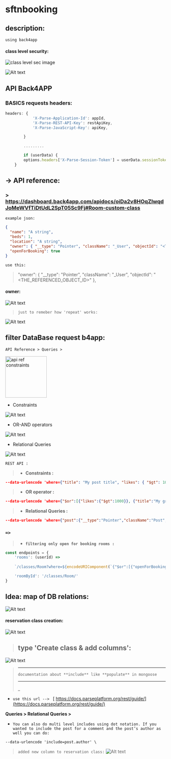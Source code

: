 # sftnbooking

## description:
```
using back4app

``` 
#### class level security:

![class level sec image](mdAssets/claslevelsec.png)

![Alt text](mdAssets/shema%20level%20security.png)

## API Back4APP 
### BASICS requests headers:

```js
headers: {
            'X-Parse-Application-Id': appId,
            'X-Parse-REST-API-Key': restApiKey,
            'X-Parse-JavaScript-Key': apiKey,

        }

        .........

        if (userData) {
        options.headers['X-Parse-Session-Token'] = userData.sessionToken;
    }
```


## -> API reference:

### > https://dashboard.back4app.com/apidocs/oiDa2v8HOqZIwqdJoMeWVfTiDtUdL2SpT05Sc9Fj#Room-custom-class

`example json:`

```JSON
{
  "name": "A string",
  "beds": 1,
  "location": "A string",
  "owner": { "__type": "Pointer", "className": "_User", "objectId": "<THE_REFERENCED_OBJECT_ID>" },
  "openForBooking": true
}
```

`use this:`
>  "owner": { "__type": "Pointer", "className": "_User", "objectId": "<THE_REFERENCED_OBJECT_ID>" },


#### owner:
![Alt text](mdAssets/ownerPointer.png)


> `just to remeber how 'repeat' works:`

![Alt text](mdAssets/repeat.png)

## filter DataBase request b4app: 

`API Reference > Queries > `

<img src="mdAssets/b4appFilter.png" width="130" 
         alt="api ref constraints">


* Constraints

![Alt text](mdAssets/queries-constraints.png)

* OR-AND operators

![Alt text](mdAssets/orandUsing.png)

* Relational Queries

![Alt text](mdAssets/queryRelational.png)

`REST API :`
> * **Constraints :**
```JSON
--data-urlencode 'where={"title": "My post title", "likes": { "$gt": 100 }}' \
```

> *  **OR operator :**
```JSON
--data-urlencode 'where={"$or":[{"likes":{"$gt":1000}}, {"title":"My great post"}], "author": {"__type":"Pointer","className":"_User","objectId":"kzunnPFh5i"}}' \
```
> * **Relational Queries :**

```JSON
--data-urlencode 'where={"post":{"__type":"Pointer","className":"Post","objectId":"<OBJECT_ID>"}}' \
```

### `=>`
>  + **`filtering only open for booking rooms :`**
```js
const endpoints = {
    'rooms': (userId) =>
    
    `/classes/Room?where=${encodeURIComponent(`{"$or":[{"openForBooking":true},{"owner":${JSON.stringify(createPointer('_User', userId))}}]}`)}`,

    'roomById': '/classes/Room/'
}
```

## Idea: map of DB relations:

![Alt text](mdAssets/dbrelmap.png)

#### reservation class creation:

![Alt text](image.png)

> ## type 'Create class & add columns':

![Alt text](image-1.png)


>____
 > `documentation about **include** like **populate** in mongoose`
 >____
>_


+ `use this url --> `
[ https://docs.parseplatform.org/rest/guide/](https://docs.parseplatform.org/rest/guide/)

**Queries > Relational Queries >**
* `You can also do multi level includes using dot notation. If you wanted to include the post for a comment and the post’s author as well you can do:`


```
--data-urlencode 'include=post.author' \
```


> ` added new column to reservation class: `
![Alt text](image-2.png)